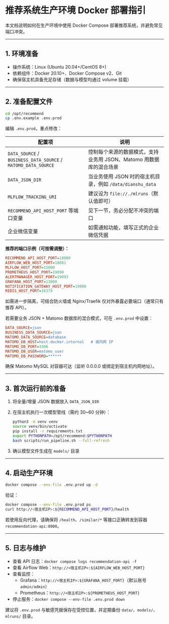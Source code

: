# 推荐系统生产环境 Docker 部署指引

本文档说明如何在生产环境中使用 Docker Compose 部署推荐系统，并避免常见端口冲突。

---

## 1. 环境准备
- 操作系统：Linux (Ubuntu 20.04+/CentOS 8+)
- 依赖组件：Docker 20.10+、Docker Compose v2、Git
- 确保宿主机具备充足存储（数据与模型均通过 volume 挂载）

---

## 2. 准备配置文件

```bash
cd /opt/recommend
cp .env.example .env.prod
```

编辑 `.env.prod`，重点修改：

| 配置项 | 说明 |
| ------ | ---- |
| `DATA_SOURCE` / `BUSINESS_DATA_SOURCE` / `MATOMO_DATA_SOURCE` | 控制每个来源的数据模式，支持业务用 JSON、Matomo 用数据库的混合场景 |
| `DATA_JSON_DIR` | 当业务使用 JSON 时的宿主机目录，例如 `/data/dianshu_data` |
| `MLFLOW_TRACKING_URI` | 建议设为 `file://./mlruns`（默认值即可） |
| `RECOMMEND_API_HOST_PORT` 等端口变量 | 见下一节，务必分配不冲突的端口 |
| 企业微信变量 | 如需通知功能，填写正式的企业微信凭据 |

**推荐的端口示例（可按需调整）：**

```ini
RECOMMEND_API_HOST_PORT=18080
AIRFLOW_WEB_HOST_PORT=18081
MLFLOW_HOST_PORT=15000
PROMETHEUS_HOST_PORT=19090
ALERTMANAGER_HOST_PORT=19093
GRAFANA_HOST_PORT=13000
NOTIFICATION_GATEWAY_HOST_PORT=19000
REDIS_HOST_PORT=16379
```

如需进一步隔离，可结合防火墙或 Nginx/Traefik 仅对外暴露必要端口（通常只有推荐 API）。

若需要业务 JSON + Matomo 数据库的混合模式，可在 `.env.prod` 中设置：

```ini
DATA_SOURCE=json
BUSINESS_DATA_SOURCE=json
MATOMO_DATA_SOURCE=database
MATOMO_DB_HOST=host.docker.internal   # 或内网 IP
MATOMO_DB_PORT=3306
MATOMO_DB_USER=matomo_user
MATOMO_DB_PASSWORD=******
```

确保 Matomo MySQL 对容器可达（监听 0.0.0.0 或绑定到宿主机内网地址）。

---

## 3. 首次运行前的准备
1. 将全量/增量 JSON 数据放入 `DATA_JSON_DIR`
2. 在宿主机执行一次模型管线（需约 30~60 分钟）：

   ```bash
   python3 -m venv venv
   source venv/bin/activate
   pip install -r requirements.txt
   export PYTHONPATH=/opt/recommend:$PYTHONPATH
   bash scripts/run_pipeline.sh --full-refresh
   ```

3. 确认模型文件生成在 `models/` 目录

---

## 4. 启动生产环境

```bash
docker compose --env-file .env.prod up -d
```

验证：

```bash
docker compose --env-file .env.prod ps
curl http://<宿主机IP>:${RECOMMEND_API_HOST_PORT}/health
```

若使用反向代理，请确保将 `/health`、`/similar/*` 等接口正确转发到容器 `recommendation-api:8000`。

---

## 5. 日志与维护
- 查看 API 日志：`docker compose logs recommendation-api -f`
- 查看 Airflow Web：`http://<宿主机IP>:${AIRFLOW_WEB_HOST_PORT}`
- 查看监控：
  - Grafana：`http://<宿主机IP>:${GRAFANA_HOST_PORT}`（默认账号 `admin/admin`）
  - Prometheus：`http://<宿主机IP>:${PROMETHEUS_HOST_PORT}`
- 停止服务：`docker compose --env-file .env.prod down`

建议将 `.env.prod` 与敏感凭据保存在受控位置，并定期备份 `data/`、`models/`、`mlruns/` 目录。
